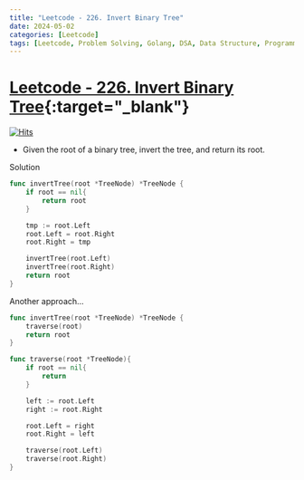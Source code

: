 ```yaml
---
title: "Leetcode - 226. Invert Binary Tree"
date: 2024-05-02
categories: [Leetcode]
tags: [Leetcode, Problem Solving, Golang, DSA, Data Structure, Programming, Algorithm, Tree, Depth-First Search, DFS, Breadth-First Search, BFS, Binary Tree]
---
```



# [Leetcode - 226. Invert Binary Tree](https://leetcode.com/problems/invert-binary-tree/description/){:target="_blank"}
[![Hits](https://hits.sh/mokhlesurr031.github.io/posts/leetcode-invert-binary-tree.svg)](https://hits.sh/mokhlesurr031.github.io/posts/leetcode-invert-binary-tree/)


- Given the root of a binary tree, invert the tree, and return its root.


Solution

```go
func invertTree(root *TreeNode) *TreeNode {
    if root == nil{
        return root
    }

    tmp := root.Left
    root.Left = root.Right
    root.Right = tmp

    invertTree(root.Left)
    invertTree(root.Right)
    return root
}
```

Another approach...

```go
func invertTree(root *TreeNode) *TreeNode {
    traverse(root)
    return root
}

func traverse(root *TreeNode){
    if root == nil{
        return
    }

    left := root.Left
    right := root.Right

    root.Left = right
    root.Right = left

    traverse(root.Left)
    traverse(root.Right)
}

```
